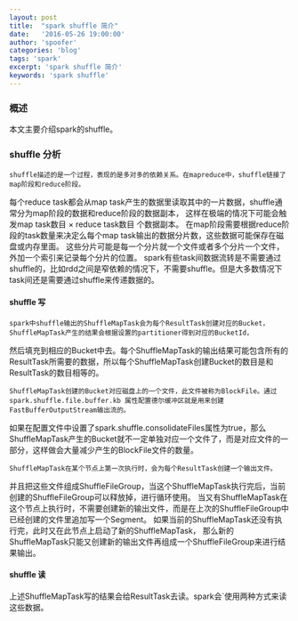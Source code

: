 ```yaml
---
layout: post
title:  "spark shuffle 简介"
date:   '2016-05-26 19:00:00'
author: 'spoofer'
categories: 'blog'
tags: 'spark'
excerpt: 'spark shuffle 简介'
keywords: 'spark shuffle'
---
```


### 概述

本文主要介绍spark的shuffle。

<!--more-->

### shuffle 分析

    shuffle描述的是一个过程，表现的是多对多的依赖关系。在mapreduce中，shuffle链接了map阶段和reduce阶段。
每个reduce task都会从map task产生的数据里读取其中的一片数据，shuffle通常分为map阶段的数据和reduce阶段的数据副本，
这样在极端的情况下可能会触发map task数目 × reduce task数目 个数据副本。
在map阶段需要根据reduce阶段的task数量来决定么每个map task输出的数据分片数，这些数据可能保存在磁盘或内存里面。
这些分片可能是每一个分片就一个文件或者多个分片一个文件，外加一个索引来记录每个分片的位置。
    spark有些task间数据流转是不需要通过shuffle的，比如rdd之间是窄依赖的情况下，不需要shuffle。但是大多数情况下task间还是需要通过shuffle来传递数据的。


#### shuffle 写

    spark中shuffle输出的ShuffleMapTask会为每个ResultTask创建对应的Bucket，ShuffleMapTask产生的结果会根据设置的partitioner得到对应的BucketId，
然后填充到相应的Bucket中去。每个ShuffleMapTask的输出结果可能包含所有的ResultTask所需要的数据，所以每个ShuffleMapTask创建Bucket的数目是和ResultTask的数目相等的。

    ShuffleMapTask创建的Bucket对应磁盘上的一个文件，此文件被称为BlockFile。通过spark.shuffle.file.buffer.kb 属性配置德尔缓冲区就是用来创建FastBufferOutputStream输出流的。
如果在配置文件中设置了spark.shuffle.consolidateFiles属性为true，那么ShuffleMapTask产生的Bucket就不一定单独对应一个文件了，而是对应文件的一部分，这样做会大量减少产生的BlockFile文件的数量。

    ShuffleMapTask在某个节点上第一次执行时，会为每个ResultTask创建一个输出文件。
并且把这些文件组成ShuffleFileGroup，当这个ShuffleMapTask执行完后，当前创建的ShuffleFileGroup可以释放掉，进行循环使用。
当又有ShuffleMapTask在这个节点上执行时，不需要创建新的输出文件，而是在上次的ShuffleFileGroup中已经创建的文件里追加写一个Segment。
如果当前的ShuffleMapTask还没有执行完，此时又在此节点上启动了新的ShuffleMapTask， 那么新的ShuffleMapTask只能又创建新的输出文件再组成一个ShuffleFileGroup来进行结果输出。


#### shuffle 读

上述ShuffleMapTask写的结果会给ResultTask去读。spark会`使用两种方式来读这些数据。
